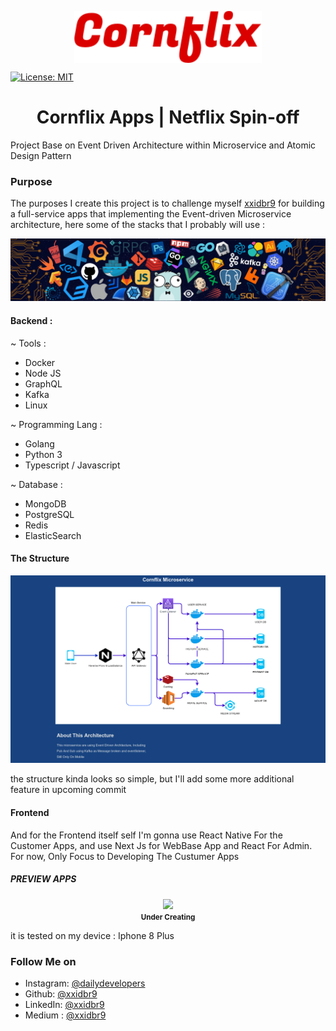 <p align="center">
  <img src="./.github/image/Cornflix.svg" align="center" width="300px">
</p>
<p>
  <a href="#" target="_blank">
    <img alt="License: MIT" src="https://img.shields.io/badge/License-MIT-yellow.svg" />
  </a>
</p>
<h1 align="center">Cornflix Apps | Netflix Spin-off </h1>

Project Base on Event Driven Architecture within Microservice and Atomic Design Pattern

### Purpose 
The purposes I create this project is to challenge myself [xxidbr9](https://github.com/xxidbr9) for building a full-service apps that implementing the Event-driven Microservice architecture, here some of the stacks that I probably will use :

<img src="./.github/image/header_.png" >

#### Backend :
~ Tools :
- Docker
- Node JS
- GraphQL
- Kafka
- Linux

~ Programming Lang :
- Golang
- Python 3
- Typescript / Javascript

~ Database :
- MongoDB
- PostgreSQL
- Redis
- ElasticSearch

#### The Structure
<img src="https://raw.githubusercontent.com/xxidbr9/event-driven-architecture/main/.github/image/Service-architecture.png">

the structure kinda looks so simple, but I'll add some more additional feature in upcoming commit


#### Frontend
And for the Frontend itself self I'm gonna use React Native For the Customer Apps, and use Next Js for WebBase App and React For Admin.
For now, Only Focus to Developing The Custumer Apps

##### PREVIEW APPS
<p align="center">
  <img src="./.github/image/app_preview_v1.png" width="300px">
  <br>
  <small><b>Under Creating</b></small>
</p>

it is tested on my device : Iphone 8 Plus
### Follow Me on
-   Instagram: [@dailydevelopers](https://instagram.com/dailydevelopers)
-   Github: [@xxidbr9](https://github.com/xxidbr9)
-   LinkedIn: [@xxidbr9](https://linkedin.com/in/xxidbr9)
-   Medium : [@xxidbr9](https://medium.com/@xxidbr9)

